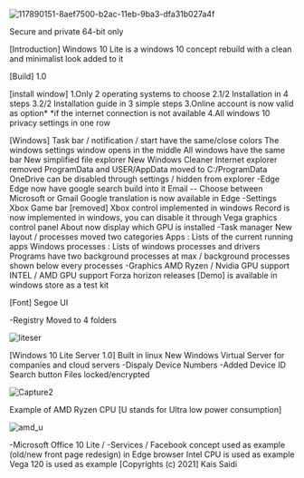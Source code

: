 ![117890151-8aef7500-b2ac-11eb-9ba3-dfa31b027a4f](https://user-images.githubusercontent.com/25367933/117924281-68ca1700-b2ed-11eb-9369-590325cfaf34.png)

Secure and private 64-bit only

[Introduction] Windows 10 Lite is a windows 10 concept rebuild with a clean and minimalist look added to it

[Build] 1.0

[install window] 1.Only 2 operating systems to choose 2.1/2 Installation in 4 steps 3.2/2 Installation guide in 3 simple steps 3.Online account is now valid as option*
*if the internet connection is not available 4.All windows 10 privacy settings in one row

[Windows] Task bar / notification / start have the same/close colors The windows settings window opens in the middle All windows have the same bar New simplified file explorer New Windows Cleaner Internet explorer removed ProgramData and USER/AppData moved to C:/ProgramData OneDrive can be disabled through settings / hidden from explorer -Edge Edge now have google search build into it Email -- Choose between Microsoft or Gmail Google translation is now available in Edge -Settings Xbox Game bar [removed] Xbox control implemented in windows Record is now implemented in windows, you can disable it through Vega graphics control panel About now display which GPU is installed -Task manager New layout / processes moved two categories Apps : Lists of the current running apps Windows processes : Lists of windows processes and drivers
Programs have two background processes at max / background processes shown below every processes -Graphics AMD Ryzen / Nvidia GPU support INTEL / AMD GPU support
Forza horizon releases [Demo] is available in windows store as a test kit

[Font] Segoe UI

-Registry Moved to 4 folders

![liteser](https://user-images.githubusercontent.com/25367933/117982626-1b21ce80-b32e-11eb-86cb-ca1b7d528a01.PNG)

[Windows 10 Lite Server 1.0]
Built in linux
New Windows Virtual Server for companies and cloud servers -Dispaly Device Numbers -Added Device ID Search button
Files locked/encrypted

![Capture2](https://user-images.githubusercontent.com/25367933/118040669-c1d79080-b369-11eb-87a5-cf35778d1d90.PNG)

Example of AMD Ryzen CPU [U stands for Ultra low power consumption]

![amd_u](https://user-images.githubusercontent.com/25367933/118118203-86c67300-b3e4-11eb-8867-26914de27eeb.PNG)

-Microsoft Office 10 Lite /
-Services / Facebook concept used as example (old/new front page redesign) in Edge browser Intel CPU is used as example Vega 120 is used as example [Copyrights (c) 2021] Kais Saidi
